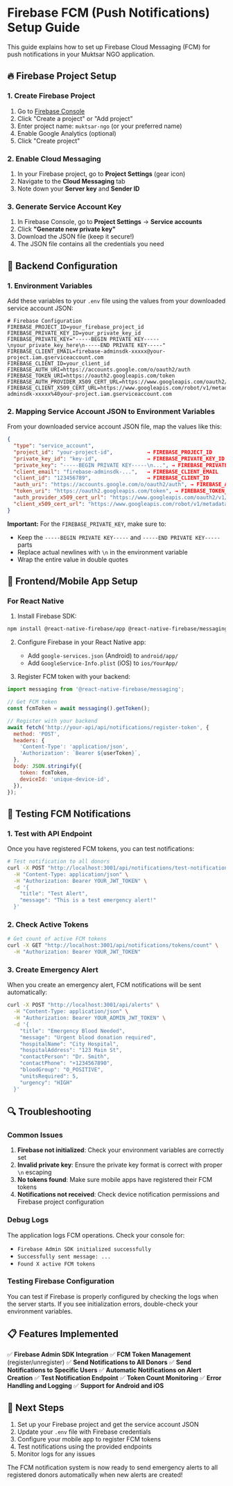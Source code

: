 # Firebase FCM (Push Notifications) Setup Guide

This guide explains how to set up Firebase Cloud Messaging (FCM) for push notifications in your Muktsar NGO application.

## 🔥 Firebase Project Setup

### 1. Create Firebase Project

1. Go to [Firebase Console](https://console.firebase.google.com/)
2. Click "Create a project" or "Add project"
3. Enter project name: `muktsar-ngo` (or your preferred name)
4. Enable Google Analytics (optional)
5. Click "Create project"

### 2. Enable Cloud Messaging

1. In your Firebase project, go to **Project Settings** (gear icon)
2. Navigate to the **Cloud Messaging** tab
3. Note down your **Server key** and **Sender ID**

### 3. Generate Service Account Key

1. In Firebase Console, go to **Project Settings** → **Service accounts**
2. Click **"Generate new private key"**
3. Download the JSON file (keep it secure!)
4. The JSON file contains all the credentials you need

## 🔧 Backend Configuration

### 1. Environment Variables

Add these variables to your `.env` file using the values from your downloaded service account JSON:

```env
# Firebase Configuration
FIREBASE_PROJECT_ID=your_firebase_project_id
FIREBASE_PRIVATE_KEY_ID=your_private_key_id
FIREBASE_PRIVATE_KEY="-----BEGIN PRIVATE KEY-----\nyour_private_key_here\n-----END PRIVATE KEY-----"
FIREBASE_CLIENT_EMAIL=firebase-adminsdk-xxxxx@your-project.iam.gserviceaccount.com
FIREBASE_CLIENT_ID=your_client_id
FIREBASE_AUTH_URI=https://accounts.google.com/o/oauth2/auth
FIREBASE_TOKEN_URI=https://oauth2.googleapis.com/token
FIREBASE_AUTH_PROVIDER_X509_CERT_URL=https://www.googleapis.com/oauth2/v1/certs
FIREBASE_CLIENT_X509_CERT_URL=https://www.googleapis.com/robot/v1/metadata/x509/firebase-adminsdk-xxxxx%40your-project.iam.gserviceaccount.com
```

### 2. Mapping Service Account JSON to Environment Variables

From your downloaded service account JSON file, map the values like this:

```json
{
  "type": "service_account",
  "project_id": "your-project-id",           → FIREBASE_PROJECT_ID
  "private_key_id": "key-id",                → FIREBASE_PRIVATE_KEY_ID
  "private_key": "-----BEGIN PRIVATE KEY-----\n...", → FIREBASE_PRIVATE_KEY
  "client_email": "firebase-adminsdk-...",   → FIREBASE_CLIENT_EMAIL
  "client_id": "123456789",                  → FIREBASE_CLIENT_ID
  "auth_uri": "https://accounts.google.com/o/oauth2/auth", → FIREBASE_AUTH_URI
  "token_uri": "https://oauth2.googleapis.com/token", → FIREBASE_TOKEN_URI
  "auth_provider_x509_cert_url": "https://www.googleapis.com/oauth2/v1/certs", → FIREBASE_AUTH_PROVIDER_X509_CERT_URL
  "client_x509_cert_url": "https://www.googleapis.com/robot/v1/metadata/x509/..." → FIREBASE_CLIENT_X509_CERT_URL
}
```

**Important:** For the `FIREBASE_PRIVATE_KEY`, make sure to:
- Keep the `-----BEGIN PRIVATE KEY-----` and `-----END PRIVATE KEY-----` parts
- Replace actual newlines with `\n` in the environment variable
- Wrap the entire value in double quotes

## 📱 Frontend/Mobile App Setup

### For React Native

1. Install Firebase SDK:
```bash
npm install @react-native-firebase/app @react-native-firebase/messaging
```

2. Configure Firebase in your React Native app:
   - Add `google-services.json` (Android) to `android/app/`
   - Add `GoogleService-Info.plist` (iOS) to `ios/YourApp/`

3. Register FCM token with your backend:
```javascript
import messaging from '@react-native-firebase/messaging';

// Get FCM token
const fcmToken = await messaging().getToken();

// Register with your backend
await fetch('http://your-api/api/notifications/register-token', {
  method: 'POST',
  headers: {
    'Content-Type': 'application/json',
    'Authorization': `Bearer ${userToken}`,
  },
  body: JSON.stringify({
    token: fcmToken,
    deviceId: 'unique-device-id',
  }),
});
```

## 🧪 Testing FCM Notifications

### 1. Test with API Endpoint

Once you have registered FCM tokens, you can test notifications:

```bash
# Test notification to all donors
curl -X POST "http://localhost:3001/api/notifications/test-notification" \
  -H "Content-Type: application/json" \
  -H "Authorization: Bearer YOUR_JWT_TOKEN" \
  -d '{
    "title": "Test Alert",
    "message": "This is a test emergency alert!"
  }'
```

### 2. Check Active Tokens

```bash
# Get count of active FCM tokens
curl -X GET "http://localhost:3001/api/notifications/tokens/count" \
  -H "Authorization: Bearer YOUR_JWT_TOKEN"
```

### 3. Create Emergency Alert

When you create an emergency alert, FCM notifications will be sent automatically:

```bash
curl -X POST "http://localhost:3001/api/alerts" \
  -H "Content-Type: application/json" \
  -H "Authorization: Bearer YOUR_ADMIN_JWT_TOKEN" \
  -d '{
    "title": "Emergency Blood Needed",
    "message": "Urgent blood donation required",
    "hospitalName": "City Hospital",
    "hospitalAddress": "123 Main St",
    "contactPerson": "Dr. Smith",
    "contactPhone": "+1234567890",
    "bloodGroup": "O_POSITIVE",
    "unitsRequired": 5,
    "urgency": "HIGH"
  }'
```

## 🔍 Troubleshooting

### Common Issues

1. **Firebase not initialized**: Check your environment variables are correctly set
2. **Invalid private key**: Ensure the private key format is correct with proper `\n` escaping
3. **No tokens found**: Make sure mobile apps have registered their FCM tokens
4. **Notifications not received**: Check device notification permissions and Firebase project configuration

### Debug Logs

The application logs FCM operations. Check your console for:
- `Firebase Admin SDK initialized successfully`
- `Successfully sent message: ...`
- `Found X active FCM tokens`

### Testing Firebase Configuration

You can test if Firebase is properly configured by checking the logs when the server starts. If you see initialization errors, double-check your environment variables.

## 📋 Features Implemented

✅ **Firebase Admin SDK Integration**
✅ **FCM Token Management** (register/unregister)
✅ **Send Notifications to All Donors**
✅ **Send Notifications to Specific Users**
✅ **Automatic Notifications on Alert Creation**
✅ **Test Notification Endpoint**
✅ **Token Count Monitoring**
✅ **Error Handling and Logging**
✅ **Support for Android and iOS**

## 🚀 Next Steps

1. Set up your Firebase project and get the service account JSON
2. Update your `.env` file with Firebase credentials
3. Configure your mobile app to register FCM tokens
4. Test notifications using the provided endpoints
5. Monitor logs for any issues

The FCM notification system is now ready to send emergency alerts to all registered donors automatically when new alerts are created!
